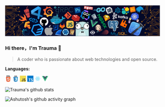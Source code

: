 ![tech_stack](https://raw.githubusercontent.com/Vsnoy/PicGo/main/VuePress/tech_stack.png)

### Hi there，I'm Trauma 👋

> A coder who is passionate about web technologies and open source.

**Languages:**  

<code><img height="20" src="https://raw.githubusercontent.com/github/explore/80688e429a7d4ef2fca1e82350fe8e3517d3494d/topics/html/html.png"></code>
<code><img height="20" src="https://raw.githubusercontent.com/github/explore/80688e429a7d4ef2fca1e82350fe8e3517d3494d/topics/css/css.png"></code>
<code><img height="20" src="https://raw.githubusercontent.com/github/explore/80688e429a7d4ef2fca1e82350fe8e3517d3494d/topics/javascript/javascript.png"></code>
<code><img height="20" src="https://raw.githubusercontent.com/github/explore/80688e429a7d4ef2fca1e82350fe8e3517d3494d/topics/typescript/typescript.png"></code>
<code><img height="20" src="https://raw.githubusercontent.com/github/explore/80688e429a7d4ef2fca1e82350fe8e3517d3494d/topics/react/react.png"></code>
<code><img height="20" src="https://raw.githubusercontent.com/github/explore/80688e429a7d4ef2fca1e82350fe8e3517d3494d/topics/vue/vue.png"></code>

<!-- <code><img height="20" src="https://visitor-badge.glitch.me/badge?page_id=Vsnoy"></code> -->

![Trauma's github stats](https://github-readme-stats.vercel.app/api?username=Vsnoy&show_icons=true&theme=radical)

<!-- ![Top Langs](https://github-readme-stats.vercel.app/api/top-langs/?username=Vsnoy&layout=compact) -->

![Ashutosh's github activity graph](https://activity-graph.herokuapp.com/graph?username=Vsnoy&theme=react-dark)

